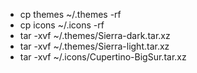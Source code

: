 * cp themes ~/.themes -rf
* cp icons ~/.icons -rf
* tar -xvf ~/.themes/Sierra-dark.tar.xz
* tar -xvf ~/.themes/Sierra-light.tar.xz
* tar -xvf ~/.icons/Cupertino-BigSur.tar.xz
